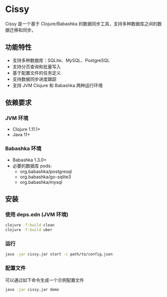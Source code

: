 # Cissy

Cissy 是一个基于 Clojure/Babashka 的数据同步工具，支持多种数据库之间的数据迁移和同步。

## 功能特性

- 支持多种数据库：SQLite、MySQL、PostgreSQL
- 支持分页查询和批量写入
- 基于配置文件的任务定义
- 支持数据同步进度跟踪
- 支持 JVM Clojure 和 Babashka 两种运行环境

## 依赖要求

### JVM 环境
- Clojure 1.11.1+
- Java 11+

### Babashka 环境
- Babashka 1.3.0+
- 必要的数据库 pods:
  - org.babashka/postgresql
  - org.babashka/go-sqlite3
  - org.babashka/mysql

## 安装

### 使用 deps.edn (JVM 环境)
```sh
clojure -T:build clean
clojure -T:build uber
```

### 运行
```sh
java -jar cissy.jar start -c path/to/config.json
```

### 配置文件
可以通过如下命令生成一个示例配置文件
```sh
java -jar cissy.jar demo
```



